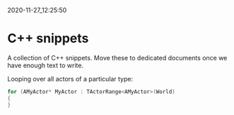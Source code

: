 2020-11-27_12:25:50

# C++ snippets

A collection of C++ snippets.
Move these to dedicated documents once we have enough text to write.

Looping over all actors of a particular type:
```c++
for (AMyActor* MyActor : TActorRange<AMyActor>(World)
{
}
```